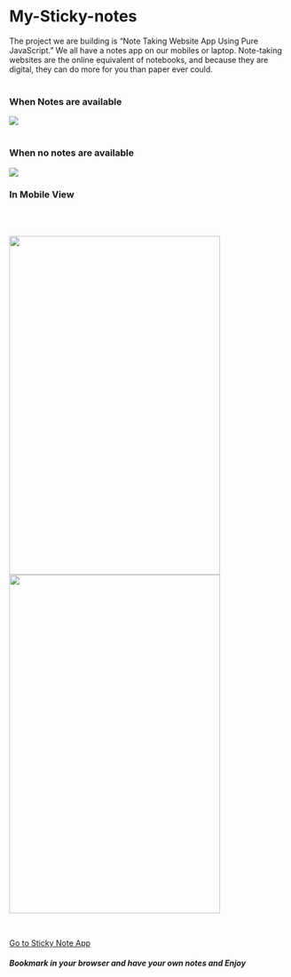 # My-Sticky-notes
The project we are building is “Note Taking Website App Using Pure JavaScript.” We all have a notes app on our mobiles or laptop. Note-taking websites are the online equivalent of notebooks, and because they are digital, they can do more for you than paper ever could.
<br>
<br>
<h3>When Notes are available</h3>
<img src="https://user-images.githubusercontent.com/66429038/119305699-b5670800-bc86-11eb-958c-5f84883f8e8f.png">
<br>
<br>
<h3>When no notes are available</h3>
<img src="https://user-images.githubusercontent.com/66429038/119305706-b730cb80-bc86-11eb-8d01-4f9ac6beef5d.png" >
<h3>In Mobile View</h3>
<br>
<br>

<img src="https://user-images.githubusercontent.com/66429038/119306944-8e113a80-bc88-11eb-8673-3cf42baf8d47.jpeg" width="380" height="610"> <img src="https://user-images.githubusercontent.com/66429038/119848399-6987bd80-bf29-11eb-9aca-0ee5bec70a8c.jpeg" width ="380" height = "610" > 

<br>

<a href="https://kartikey0205.github.io/My-Sticky-notes/" target="_blank">Go to Sticky Note App</a>
<h5>Bookmark in your browser and have your own notes and Enjoy</h5>
